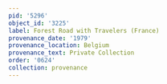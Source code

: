 ```yaml
---
pid: '5296'
object_id: '3225'
label: Forest Road with Travelers (France)
provenance_date: '1979'
provenance_location: Belgium
provenance_text: Private Collection
order: '0624'
collection: provenance
---
```

